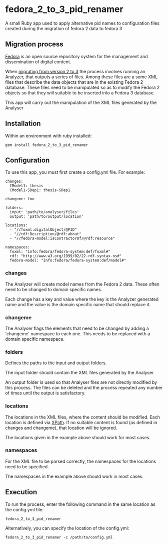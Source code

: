 # fedora_2_to_3_pid_renamer
A small Ruby app used to apply alternative pid names to configuration files 
created during the migration of fedora 2 data to fedora 3

## Migration process

[Fedora](https://wiki.duraspace.org/display/FF/Fedora+Repository+Home) is an 
open source repository system for the management and dissemination of digital content.

When [migrating from version 2 to 3](http://fedorarepository.org/sites/fedorarepository.org/files/documentation/3.2.1/index.html)
the process involves running an Analyzer, that outputs a series of files. 
Among these files are a some XML files that describe the data objects that 
are in the existing Fedora 2 database. These files need to be manipulated
so as to modify the Fedora 2 objects so that they will suitable to be inserted
into a Fedora 3 database.

This app will carry out the manipulation of the XML files generated by the 
Analyser

## Installation

Within an environment with ruby installed:

    gem install fedora_2_to_3_pid_renamer

## Configuration

To use this app, you must first create a config.yml file. For example:

```
changes:
  CModel1: thesis
  CModel1-SDep1: thesis-SDep1

changeme: foo

folders:
  input: 'path/to/analyser/files'
  output: 'path/to/output/location'

locations:
  - "//foxml:digitalObject/@PID"
  - "//rdf:Description/@rdf:about"
  - "//fedora-model:isContractorOf/@rdf:resource"

namespaces:
  foxml: "info:fedora/fedora-system:def/foxml#"
  rdf: "http://www.w3.org/1999/02/22-rdf-syntax-ns#"
  fedora-model: "info:fedora/fedora-system:def/model#"
```

### changes

The Analyzer will create model names from the Fedora 2 data. These often need to 
be changed to domain specific names. 

Each change has a key and value where the key is the Analyzer generated name and 
the value is the domain specific name that should replace it.

### changeme

The Analyser flags the elements that need to be changed by adding a 'changeme'
namespace to each one. This needs to be replaced with a domain specific
namespace.

### folders

Defines the paths to the input and output folders. 

The input folder should contain the XML files generated by the Analyser

An output folder is used so that Analyser files are not directly modified by
this process. The files can be deleted and the process repeated any number
of times until the output is satisfactory.

### locations

The locations in the XML files, where the content should be modified. Each 
location is defined via [XPath](http://www.w3.org/TR/xpath20/). If no suitable
content is found (as defined in changes and changeme), that location will be
ignored. 

The locations given in the example above should work for most cases.

### namespaces

For the XML file to be parsed correctly, the namespaces for the locations need
to be specified.

The namespaces in the example above should work in most cases.

## Execution

To run the process, enter the following command in the same location as the
config.yml file:

```
fedora_2_to_3_pid_renamer
```

Alternatively, you can specify the location of the config.yml:

```
fedora_2_to_3_pid_renamer -c /path/to/config.yml